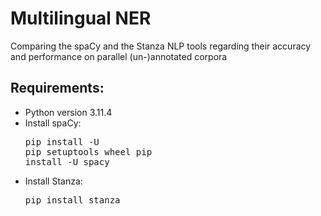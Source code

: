 # Multilingual NER
Comparing the spaCy and the Stanza NLP tools regarding their accuracy and performance on parallel (un-)annotated corpora

## Requirements:
- Python version 3.11.4
- Install spaCy:<pre>pip install -U <br>pip setuptools wheel pip install -U spacy</pre>
- Install Stanza:<pre>pip install stanza</pre>
